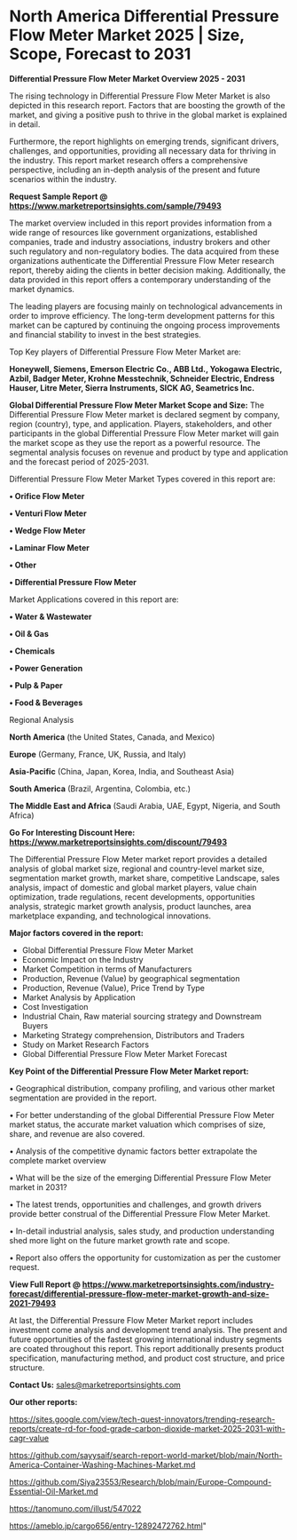 # North America Differential Pressure Flow Meter Market 2025 | Size, Scope, Forecast to 2031

<Strong> Differential Pressure Flow Meter Market Overview 2025 - 2031</strong>

The rising technology in Differential Pressure Flow Meter Market is also depicted in this research report. Factors that are boosting the growth of the market, and giving a positive push to thrive in the global market is explained in detail.

Furthermore, the report highlights on emerging trends, significant drivers, challenges, and opportunities, providing all necessary data for thriving in the industry. This report market research offers a comprehensive perspective, including an in-depth analysis of the present and future scenarios within the industry.

<strong>Request Sample Report @ <a href=https://www.marketreportsinsights.com/sample/79493>https://www.marketreportsinsights.com/sample/79493</a></strong>

The market overview included in this report provides information from a wide range of resources like government organizations, established companies, trade and industry associations, industry brokers and other such regulatory and non-regulatory bodies. The data acquired from these organizations authenticate the Differential Pressure Flow Meter research report, thereby aiding the clients in better decision making. Additionally, the data provided in this report offers a contemporary understanding of the market dynamics.

The leading players are focusing mainly on technological advancements in order to improve efficiency. The long-term development patterns for this market can be captured by continuing the ongoing process improvements and financial stability to invest in the best strategies.

Top Key players of Differential Pressure Flow Meter Market are:

<strong>Honeywell, Siemens, Emerson Electric Co., ABB Ltd., Yokogawa Electric, Azbil, Badger Meter, Krohne Messtechnik, Schneider Electric, Endress Hauser, Litre Meter, Sierra Instruments, SICK AG, Seametrics Inc.</strong>

<strong><b>Global Differential Pressure Flow Meter Market Scope and Size:</b></strong>
The Differential Pressure Flow Meter market is declared segment by company, region (country), type, and application. Players, stakeholders, and other participants in the global Differential Pressure Flow Meter market will gain the market scope as they use the report as a powerful resource. The segmental analysis focuses on revenue and product by type and application and the forecast period of 2025-2031.

Differential Pressure Flow Meter Market Types covered in this report are:

<strong>• Orifice Flow Meter

• Venturi Flow Meter

• Wedge Flow Meter

• Laminar Flow Meter

• Other

• Differential Pressure Flow Meter</strong>

Market Applications covered in this report are:

<strong>• Water & Wastewater

• Oil & Gas

• Chemicals

• Power Generation

• Pulp & Paper

• Food & Beverages</strong> 

Regional Analysis

<strong>North America</strong> (the United States, Canada, and Mexico)

<strong>Europe</strong> (Germany, France, UK, Russia, and Italy)

<strong>Asia-Pacific</strong> (China, Japan, Korea, India, and Southeast Asia)

<strong>South America</strong> (Brazil, Argentina, Colombia, etc.)

<strong>The Middle East and Africa</strong> (Saudi Arabia, UAE, Egypt, Nigeria, and South Africa)

<strong>Go For Interesting Discount Here: <a href=https://www.marketreportsinsights.com/discount/79493>https://www.marketreportsinsights.com/discount/79493</a></strong>

The Differential Pressure Flow Meter market report provides a detailed analysis of global market size, regional and country-level market size, segmentation market growth, market share, competitive Landscape, sales analysis, impact of domestic and global market players, value chain optimization, trade regulations, recent developments, opportunities analysis, strategic market growth analysis, product launches, area marketplace expanding, and technological innovations.

<strong><b>Major factors covered in the report:</b></strong>
<ul>
  <li>Global Differential Pressure Flow Meter Market </li>
  <li>Economic Impact on the Industry</li>
  <li>Market Competition in terms of Manufacturers</li>
  <li>Production, Revenue (Value) by geographical segmentation</li>
  <li>Production, Revenue (Value), Price Trend by Type</li>
  <li>Market Analysis by Application</li>
  <li>Cost Investigation</li>
  <li>Industrial Chain, Raw material sourcing strategy and Downstream Buyers</li>
  <li>Marketing Strategy comprehension, Distributors and Traders</li>
  <li>Study on Market Research Factors</li>
  <li>Global Differential Pressure Flow Meter Market Forecast</li>
</ul>

<strong><b>Key Point of the Differential Pressure Flow Meter Market report:</b></strong>

• Geographical distribution, company profiling, and various other market segmentation are provided in the report.

• For better understanding of the global Differential Pressure Flow Meter market status, the accurate market valuation which comprises of size, share, and revenue are also covered.

• Analysis of the competitive dynamic factors better extrapolate the complete market overview

• What will be the size of the emerging Differential Pressure Flow Meter market in 2031?

• The latest trends, opportunities and challenges, and growth drivers provide better construal of the Differential Pressure Flow Meter Market.

• In-detail industrial analysis, sales study, and production understanding shed more light on the future market growth rate and scope.

• Report also offers the opportunity for customization as per the customer request.

<strong><b>View Full Report @ <a href=https://www.marketreportsinsights.com/industry-forecast/differential-pressure-flow-meter-market-growth-and-size-2021-79493>https://www.marketreportsinsights.com/industry-forecast/differential-pressure-flow-meter-market-growth-and-size-2021-79493</a></b></strong>


At last, the Differential Pressure Flow Meter Market report includes investment come analysis and development trend analysis. The present and future opportunities of the fastest growing international industry segments are coated throughout this report. This report additionally presents product specification, manufacturing method, and product cost structure, and price structure.

<strong>Contact Us:</strong>
sales@marketreportsinsights.com

<strong>Our other reports:</strong>

<a href=https://sites.google.com/view/tech-quest-innovators/trending-research-reports/create-rd-for-food-grade-carbon-dioxide-market-2025-2031-with-cagr-value>https://sites.google.com/view/tech-quest-innovators/trending-research-reports/create-rd-for-food-grade-carbon-dioxide-market-2025-2031-with-cagr-value</a>

<a href=https://github.com/sayysaif/search-report-world-market/blob/main/North-America-Container-Washing-Machines-Market.md>https://github.com/sayysaif/search-report-world-market/blob/main/North-America-Container-Washing-Machines-Market.md</a>

<a href=https://github.com/Siya23553/Research/blob/main/Europe-Compound-Essential-Oil-Market.md>https://github.com/Siya23553/Research/blob/main/Europe-Compound-Essential-Oil-Market.md</a>

<a href=https://tanomuno.com/illust/547022>https://tanomuno.com/illust/547022</a>

<a href=https://ameblo.jp/cargo656/entry-12892472762.html>https://ameblo.jp/cargo656/entry-12892472762.html</a>"
